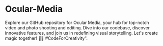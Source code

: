 # Ocular-Media
Explore our GitHub repository for Ocular Media, your hub for top-notch video and photo shooting and editing. Dive into our codebase, discover innovative features, and join us in redefining visual storytelling. Let's create magic together! 🎥📸 #CodeForCreativity".

